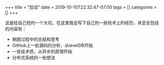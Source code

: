 +++
title = "启动"
date = 2019-10-10T22:32:47-07:00
tags = []
categories = []
+++

这是给自己挖的一个大坑，在这里我会写下自己的一些技术上的经历。肯定会包括的内容有：

* 刷题过程中的总结和思考
* GitHub上一些源码的分析，从levelDB开始
* 一些技术债，从异步的原理开始
* 分布式系统的一些想法